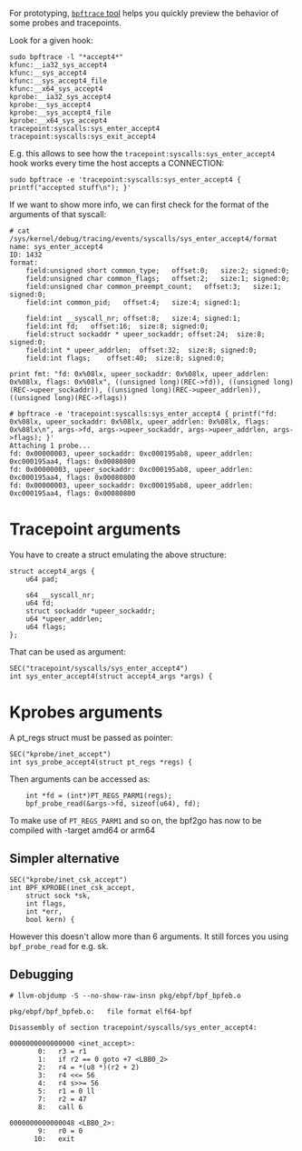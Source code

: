 For prototyping, [`bpftrace` tool](https://github.com/iovisor/bpftrace/blob/master/docs/reference_guide.md)
helps you quickly preview the behavior of some probes and tracepoints.

Look for a given hook:
```
sudo bpftrace -l "*accept4*"
kfunc:__ia32_sys_accept4
kfunc:__sys_accept4
kfunc:__sys_accept4_file
kfunc:__x64_sys_accept4
kprobe:__ia32_sys_accept4
kprobe:__sys_accept4
kprobe:__sys_accept4_file
kprobe:__x64_sys_accept4
tracepoint:syscalls:sys_enter_accept4
tracepoint:syscalls:sys_exit_accept4
```

E.g. this allows to see how the `tracepoint:syscalls:sys_enter_accept4` hook works every
time the host accepts a CONNECTION:

```
sudo bpftrace -e 'tracepoint:syscalls:sys_enter_accept4 { printf("accepted stuff\n"); }'
```

If we want to show more info, we can first check for the format of the arguments of that
syscall:

```
# cat /sys/kernel/debug/tracing/events/syscalls/sys_enter_accept4/format
name: sys_enter_accept4
ID: 1432
format:
	field:unsigned short common_type;	offset:0;	size:2;	signed:0;
	field:unsigned char common_flags;	offset:2;	size:1;	signed:0;
	field:unsigned char common_preempt_count;	offset:3;	size:1;	signed:0;
	field:int common_pid;	offset:4;	size:4;	signed:1;

	field:int __syscall_nr;	offset:8;	size:4;	signed:1;
	field:int fd;	offset:16;	size:8;	signed:0;
	field:struct sockaddr * upeer_sockaddr;	offset:24;	size:8;	signed:0;
	field:int * upeer_addrlen;	offset:32;	size:8;	signed:0;
	field:int flags;	offset:40;	size:8;	signed:0;

print fmt: "fd: 0x%08lx, upeer_sockaddr: 0x%08lx, upeer_addrlen: 0x%08lx, flags: 0x%08lx", ((unsigned long)(REC->fd)), ((unsigned long)(REC->upeer_sockaddr)), ((unsigned long)(REC->upeer_addrlen)), ((unsigned long)(REC->flags))

# bpftrace -e 'tracepoint:syscalls:sys_enter_accept4 { printf("fd: 0x%08lx, upeer_sockaddr: 0x%08lx, upeer_addrlen: 0x%08lx, flags: 0x%08lx\n", args->fd, args->upeer_sockaddr, args->upeer_addrlen, args->flags); }'
Attaching 1 probe...
fd: 0x00000003, upeer_sockaddr: 0xc000195ab8, upeer_addrlen: 0xc000195aa4, flags: 0x00080800
fd: 0x00000003, upeer_sockaddr: 0xc000195ab8, upeer_addrlen: 0xc000195aa4, flags: 0x00080800
fd: 0x00000003, upeer_sockaddr: 0xc000195ab8, upeer_addrlen: 0xc000195aa4, flags: 0x00080800
```

# Tracepoint arguments

You have to create a struct emulating the above structure:

```
struct accept4_args {
    u64 pad;

    s64 __syscall_nr;
    u64 fd;
    struct sockaddr *upeer_sockaddr;
    u64 *upeer_addrlen;
    u64 flags;
};
```


That can be used as argument:

```
SEC("tracepoint/syscalls/sys_enter_accept4")
int sys_enter_accept4(struct accept4_args *args) {
```


# Kprobes arguments

A pt_regs struct must be passed as pointer:

```
SEC("kprobe/inet_accept")
int sys_probe_accept4(struct pt_regs *regs) {
```

Then arguments can be accessed as:

```
    int *fd = (int*)PT_REGS_PARM1(regs);
    bpf_probe_read(&args->fd, sizeof(u64), fd);
```

To make use of `PT_REGS_PARM1` and so on, the bpf2go has now to be compiled with -target amd64 or arm64

## Simpler alternative

```
SEC("kprobe/inet_csk_accept")
int BPF_KPROBE(inet_csk_accept,
    struct sock *sk,
    int flags,
    int *err,
    bool kern) {
```

However this doesn't allow more than 6 arguments. It still forces you using
`bpf_probe_read` for e.g. sk.

## Debugging

```
# llvm-objdump -S --no-show-raw-insn pkg/ebpf/bpf_bpfeb.o

pkg/ebpf/bpf_bpfeb.o:	file format elf64-bpf

Disassembly of section tracepoint/syscalls/sys_enter_accept4:

0000000000000000 <inet_accept>:
       0:	r3 = r1
       1:	if r2 == 0 goto +7 <LBB0_2>
       2:	r4 = *(u8 *)(r2 + 2)
       3:	r4 <<= 56
       4:	r4 s>>= 56
       5:	r1 = 0 ll
       7:	r2 = 47
       8:	call 6

0000000000000048 <LBB0_2>:
       9:	r0 = 0
      10:	exit
```